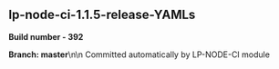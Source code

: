 ## lp-node-ci-1.1.5-release-YAMLs

**Build number - 392**

**Branch: master**\n\n Committed automatically by LP-NODE-CI module